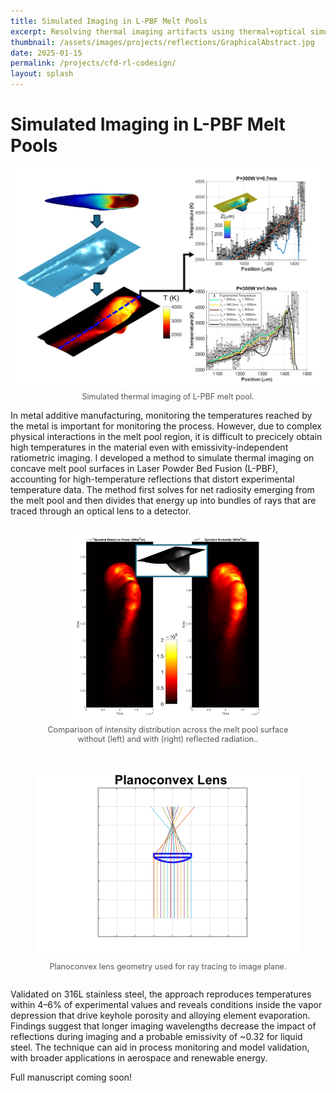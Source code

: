 ```yaml
---
title: Simulated Imaging in L-PBF Melt Pools
excerpt: Resolving thermal imaging artifacts using thermal+optical simulation
thumbnail: /assets/images/projects/reflections/GraphicalAbstract.jpg
date: 2025-01-15
permalink: /projects/cfd-rl-codesign/
layout: splash
---
```


# Simulated Imaging in L-PBF Melt Pools

<figure style="margin: 0 auto; display: flex; flex-direction: column; align-items: center; max-width: 600px;">
  <img src="/assets/images/projects/reflections/GraphicalAbstract.jpg"  
       alt="Simulated thermal imaging of L-PBF melt pool"  
       style="width: 100%; height: auto;">
  <figcaption style="margin-top: 0.5em; font-size: 0.9em; color: #555;">
    Simulated thermal imaging of L-PBF melt pool.
  </figcaption>
</figure>

In metal additive manufacturing, monitoring the temperatures reached by the metal is important for monitoring the process. However, due to complex physical interactions in the melt pool region, it is difficult to precicely obtain high temperatures in the material even with emissivity-independent ratiometric imaging. I developed a method to simulate thermal imaging on concave melt pool surfaces in Laser Powder Bed Fusion (L-PBF), accounting for high-temperature reflections that distort experimental temperature data. The method first solves for net radiosity emerging from the melt pool and then divides that energy up into bundles of rays that are traced through an optical lens to a detector. 

<div style="display: flex; justify-content: center; gap: 1em; flex-wrap: wrap; max-width: 1000px; margin: 0 auto;">
  <figure style="flex: 1; min-width: 280px; display: flex; flex-direction: column; align-items: center; text-align: center;">
    <div style="height: 300px; display: flex; align-items: center; justify-content: center;">
      <img src="/assets/images/projects/reflections/RHT.png"
           alt="Comparison of intensity without (left) and with (right) reflected radiation."
           style="max-height: 100%; width: auto;">
    </div>
    <figcaption style="margin-top: 0.5em; font-size: 0.9em; color: #555;">
      Comparison of intensity distribution across the melt pool surface without (left) and with (right) reflected radiation..
    </figcaption>
  </figure>

  <figure style="flex: 1; min-width: 280px; display: flex; flex-direction: column; align-items: center; text-align: center;">
    <div style="height: 300px; display: flex; align-items: center; justify-content: center;">
      <img src="/assets/images/projects/reflections/4bnew.png"
           alt="Planoconvex lens geometry used for ray tracing to image plane."
           style="max-height: 100%; width: auto;">
    </div>
    <figcaption style="margin-top: 0.5em; font-size: 0.9em; color: #555;">
      Planoconvex lens geometry used for ray tracing to image plane.
    </figcaption>
  </figure>
</div>

Validated on 316L stainless steel, the approach reproduces temperatures within 4–6% of experimental values and reveals conditions inside the vapor depression that drive keyhole porosity and alloying element evaporation. Findings suggest that longer imaging wavelengths decrease the impact of reflections during imaging and a probable emissivity of ~0.32 for liquid steel. The technique can aid in process monitoring and model validation, with broader applications in aerospace and renewable energy. 

Full manuscript coming soon!




